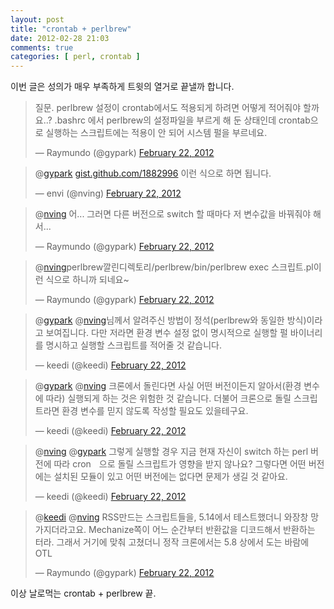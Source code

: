 ```yaml
---
layout: post
title: "crontab + perlbrew"
date: 2012-02-28 21:03
comments: true
categories: [ perl, crontab ] 
---
```


  이번 글은 성의가 매우 부족하게 트윗의 열거로 끝낼까 합니다.

<blockquote class="twitter-tweet"><p>질문. perlbrew 설정이 crontab에서도 적용되게 하려면 어떻게 적어줘야 할까요..? .bashrc 에서 perlbrew의 설정파일을 부르게 해 둔 상태인데 crontab으로 실행하는 스크립트에는 적용이 안 되어 시스템 펄을 부르네요.</p>&mdash; Raymundo (@gypark) <a href="https://twitter.com/gypark/status/172218904352010240" data-datetime="2012-02-22T07:19:21+00:00">February 22, 2012</a></blockquote>


<blockquote class="twitter-tweet" data-in-reply-to="172218904352010240"><p>@<a href="https://twitter.com/gypark">gypark</a> <a href="https://t.co/Q0yfoquc" title="https://gist.github.com/1882996">gist.github.com/1882996</a> 이런 식으로 하면 됩니다.</p>&mdash; envi (@nving) <a href="https://twitter.com/nving/status/172219600216399872" data-datetime="2012-02-22T07:22:07+00:00">February 22, 2012</a></blockquote>

<blockquote class="twitter-tweet" data-in-reply-to="172219600216399872"><p>@<a href="https://twitter.com/nving">nving</a> 어... 그러면 다른 버전으로 switch 할 때마다 저 변수값을 바꿔줘야 해서...</p>&mdash; Raymundo (@gypark) <a href="https://twitter.com/gypark/status/172220146138611713" data-datetime="2012-02-22T07:24:17+00:00">February 22, 2012</a></blockquote>

<blockquote class="twitter-tweet" data-in-reply-to="172221017534631936"><p>@<a href="https://twitter.com/nving">nving</a>perlbrew깔린디렉토리/perlbrew/bin/perlbrew exec 스크립트.pl이런 식으로 하니까 되네요~</p>&mdash; Raymundo (@gypark) <a href="https://twitter.com/gypark/status/172224703652564992" data-datetime="2012-02-22T07:42:23+00:00">February 22, 2012</a></blockquote>

<blockquote class="twitter-tweet" data-in-reply-to="172220146138611713"><p>@<a href="https://twitter.com/gypark">gypark</a> @<a href="https://twitter.com/nving">nving</a>님께서 알려주신 방법이 정석(perlbrew와 동일한 방식)이라고 보여집니다. 다만 저라면 환경 변수 설정 없이 명시적으로 실행할 펄 바이너리를 명시하고 실행할 스크립트를 적어줄 것 같습니다.</p>&mdash; keedi (@keedi) <a href="https://twitter.com/keedi/status/172228561166536704" data-datetime="2012-02-22T07:57:43+00:00">February 22, 2012</a></blockquote>

<blockquote class="twitter-tweet"><p>@<a href="https://twitter.com/gypark">gypark</a> @<a href="https://twitter.com/nving">nving</a> 크론에서 돌린다면 사실 어떤 버전이든지 알아서(환경 변수에 따라) 실행되게 하는 것은 위험한 것 같습니다. 더불어 크론으로 돌릴 스크립트라면 환경 변수를 믿지 않도록 작성할 필요도 있을테구요.</p>&mdash; keedi (@keedi) <a href="https://twitter.com/keedi/status/172228854906228737" data-datetime="2012-02-22T07:58:53+00:00">February 22, 2012</a></blockquote>

<blockquote class="twitter-tweet" data-in-reply-to="172227703838220289"><p>@<a href="https://twitter.com/nving">nving</a> @<a href="https://twitter.com/gypark">gypark</a> 그렇게 실행할 경우 지금 현재 자신이 switch 하는 perl 버전에 따라 cronᅟ으로 돌릴 스크립트가 영향을 받지 않나요? 그렇다면 어떤 버전에는 설치된 모듈이 있고 어떤 버전에는 없다면 문제가 생길 것 같아요.</p>&mdash; keedi (@keedi) <a href="https://twitter.com/keedi/status/172229942577336320" data-datetime="2012-02-22T08:03:12+00:00">February 22, 2012</a></blockquote>

<blockquote class="twitter-tweet" data-in-reply-to="172234678059794432"><p>@<a href="https://twitter.com/keedi">keedi</a> @<a href="https://twitter.com/nving">nving</a> RSS만드는 스크립트들을, 5.14에서 테스트했더니 와장창 망가지더라고요. Mechanize쪽이 어느 순간부터 반환값을 디코드해서 반환하는 터라. 그래서 거기에 맞춰 고쳤더니 정작 크론에서는 5.8 상에서 도는 바람에 OTL</p>&mdash; Raymundo (@gypark) <a href="https://twitter.com/gypark/status/172237570988703745" data-datetime="2012-02-22T08:33:31+00:00">February 22, 2012</a></blockquote>


 이상 날로먹는 crontab + perlbrew 끝.
